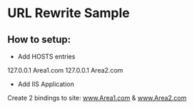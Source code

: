 URL Rewrite Sample
==============

How to setup:
--------------

- Add HOSTS entries

127.0.0.1 Area1.com
127.0.0.1 Area2.com

- Add IIS Application

Create 2 bindings to site: www.Area1.com & www.Area2.com

